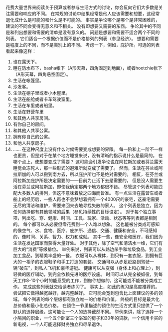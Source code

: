 花费大量世界来阅读关于预算或者参与生活方式的讨论，你会反向它们大多数是关注需要和响应的不同。
在常规的讨论中结果经常是他人应该需要和想要，这经常退化成什么是可能的和什么是不可能的。
事实是争论哪个是哪个是非常困难的，建议的不同会变得无意义和不相关。
没有即想要又需要的东西。
争论其中的不同是和列出想要和需要的清单是没有意义的。
问题是想要和需要不适合两个不同的列表。
它们适合一个根据价值而不是价格排列的列表（参见经济）。
想要和需要是程度上的不同，而不是类别上的不同。
考虑一下，例如，庇护所。可选的列表看起来像这样：
1. 谁在露天下。
2. 睡在防水布下，basha帐下（A形天幕，四角固定到地面），或者hootchie帐下（A形天幕，四角悬空固定）。
3. 生活在帐篷里。
4. 沙发客。
5. 生活在棚子里或者小木屋里。
6. 生活在船舱或者卡车驾驶室里。
7. 生活在车里或者船里。
8. 生活在野营车里
9. 和其他人共享房间。
10. 有你自己的房间。
11. 和其他人共享公寓。
12. 拥有你自己的公寓。
13. 和他人共享房子。
14. ……
在这种尺度上没有什么时候需要变成想要的界限。
每一阶和上一阶不一样也更贵，但是对于在某个地方睡觉来说，没有清晰的指示说什么是最简的。
在哪个点上，使想要变成了需要？
这可能会引发争论说在阿拉斯加或者芬兰露天睡觉会冻死人，那一些形式的避难所就变成了需要了。
然而，生活在芬兰或阿拉斯加的人可以搬到南方去，所以庇护所也不是绝对需要的。
相反，在芬兰或阿拉斯加庇护所是决定需要的——目前为止活下去是需要的，
但是没人需要生活在芬兰或阿拉斯加，即使我确定那两个地方都很不错。
尽管这个列表可能匹配大多数人的排列，但这不意味着放之四海而皆准。
有一点生活在露营车或者船上的经历后，一些人再也不会梦想着拥有一个4000尺的豪宅，这豪宅需要无尽的清洁和维护，需要来回来去地寻找失散的家人。
这个列表是独立，因为任何选择都有其他领域的后果（参见持续性的目标设定）。
对于每个独立事项，列出吃、穿、健康、时间、工具、玩家、活动、状态等等列表都是相同的。
每个都可以从必要但零花费到一个人难以想象。
这也能被分类成可感知的像空气、水、食物、医疗、庇护所、通信、交通、健康和安全，不可感知的，像时间、关系、智力、权力和成就。
其中一些，像安全和医疗，我们因为生活在发达国家而获得大量好处。
对于其他，除了空气和清洁水一维，它们有巨大的“消费”等级排位。
举例来说，列表可以从路边杀手和垃圾食品，到工业加工食品，到精美丰盛的一餐。
衣服可以从裸体，到只有一套衣服，到拥有巨大的一柜子的衣服鞋子和手工打造的套装。
交通可以从赤足赶路到驾驶一辆“破车”，到私人飞机和豪华游艇。
健康可以从变强（身体上和心理上），到轻微的医疗辅助，到完全依赖先进的医疗设施。
时间可以从完全被奴役，到每天工作8-10个小时的能忍受的工作，到做你想做的，这可能或不能被分类成工作。
完成这些列表就交给读者练习了。
事实上，如此的练习是高度推荐的。
尝试把它做得越宽越好，越完整越好。
它可能会宽到包含比上面建议的多的领域。
每个列表的每个层级都有独立唯一的价格和价值。
终极的目标是最大化总价值和最小化总价格。
在锁住一节里描述的锁住的生活方式里只提供了一个默认的选择层级，这可能让一个人的选择截然不同。
举例来讲，除了选择一个小隔间的职业，一个五个卧室三个浴室的房子和30年的贷款，一个信用卡买的新电视，一个人可能选择财务独立和尽早退休。
